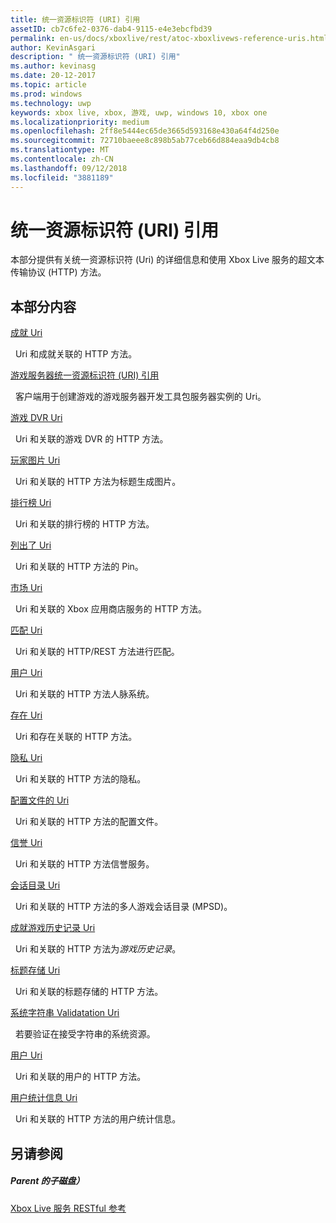 ```yaml
---
title: 统一资源标识符 (URI) 引用
assetID: cb7c6fe2-0376-dab4-9115-e4e3ebcfbd39
permalink: en-us/docs/xboxlive/rest/atoc-xboxlivews-reference-uris.html
author: KevinAsgari
description: " 统一资源标识符 (URI) 引用"
ms.author: kevinasg
ms.date: 20-12-2017
ms.topic: article
ms.prod: windows
ms.technology: uwp
keywords: xbox live, xbox, 游戏, uwp, windows 10, xbox one
ms.localizationpriority: medium
ms.openlocfilehash: 2ff8e5444ec65de3665d593168e430a64f4d250e
ms.sourcegitcommit: 72710baeee8c898b5ab77ceb66d884eaa9db4cb8
ms.translationtype: MT
ms.contentlocale: zh-CN
ms.lasthandoff: 09/12/2018
ms.locfileid: "3881189"
---
```

# <a name="universal-resource-identifier-uri-reference"></a>统一资源标识符 (URI) 引用

本部分提供有关统一资源标识符 (Uri) 的详细信息和使用 Xbox Live 服务的超文本传输协议 (HTTP) 方法。

<a id="ID4EAB"></a>


## <a name="in-this-section"></a>本部分内容

[成就 Uri](achievements/atoc-reference-achievementsv2.md)

&nbsp;&nbsp;Uri 和成就关联的 HTTP 方法。

[游戏服务器统一资源标识符 (URI) 引用](gsdk/atoc-gsdk-uri-reference.md)

&nbsp;&nbsp;客户端用于创建游戏的游戏服务器开发工具包服务器实例的 Uri。

[游戏 DVR Uri](dvr/atoc-reference-dvr.md)

&nbsp;&nbsp;Uri 和关联的游戏 DVR 的 HTTP 方法。

[玩家图片 Uri](gamerpic/atoc-reference-gamerpic.md)

&nbsp;&nbsp;Uri 和关联的 HTTP 方法为标题生成图片。

[排行榜 Uri](leaderboard/atoc-reference-leaderboard.md)

&nbsp;&nbsp;Uri 和关联的排行榜的 HTTP 方法。

[列出了 Uri](lists/atoc-reference-lists.md)

&nbsp;&nbsp;Uri 和关联的 HTTP 方法的 Pin。

[市场 Uri](marketplace/atoc-reference-marketplace.md)

&nbsp;&nbsp;Uri 和关联的 Xbox 应用商店服务的 HTTP 方法。

[匹配 Uri](matchtickets/atoc-reference-matchtickets.md)

&nbsp;&nbsp;Uri 和关联的 HTTP/REST 方法进行匹配。

[用户 Uri](people/atoc-reference-people.md)

&nbsp;&nbsp;Uri 和关联的 HTTP 方法人脉系统。

[存在 Uri](presence/atoc-reference-presence.md)

&nbsp;&nbsp;Uri 和存在关联的 HTTP 方法。

[隐私 Uri](privacy/atoc-reference-privacyv2.md)

&nbsp;&nbsp;Uri 和关联的 HTTP 方法的隐私。

[配置文件的 Uri](profileV2/atoc-reference-profiles.md)

&nbsp;&nbsp;Uri 和关联的 HTTP 方法的配置文件。

[信誉 Uri](reputation/atoc-reference-reputation.md)

&nbsp;&nbsp;Uri 和关联的 HTTP 方法信誉服务。

[会话目录 Uri](sessiondirectory/atoc-reference-sessiondirectory.md)

&nbsp;&nbsp;Uri 和关联的 HTTP 方法的多人游戏会话目录 (MPSD)。

[成就游戏历史记录 Uri](titlehistory/atoc-reference-titlehistoryv2.md)

&nbsp;&nbsp;Uri 和关联的 HTTP 方法为*游戏历史记录*。

[标题存储 Uri](storage/atoc-reference-storagev2.md)

&nbsp;&nbsp;Uri 和关联的标题存储的 HTTP 方法。

[系统字符串 Validatation Uri](stringserver/atoc-reference-systemstringsvalidate.md)

&nbsp;&nbsp;若要验证在接受字符串的系统资源。

[用户 Uri](users/atoc-reference-users.md)

&nbsp;&nbsp;Uri 和关联的用户的 HTTP 方法。

[用户统计信息 Uri](userstats/atoc-reference-userstats.md)

&nbsp;&nbsp;Uri 和关联的 HTTP 方法的用户统计信息。

<a id="ID4E5C"></a>


## <a name="see-also"></a>另请参阅

<a id="ID4EAD"></a>


##### <a name="parent"></a>Parent 的子磁盘）

[Xbox Live 服务 RESTful 参考](../atoc-xboxlivews-reference.md)
